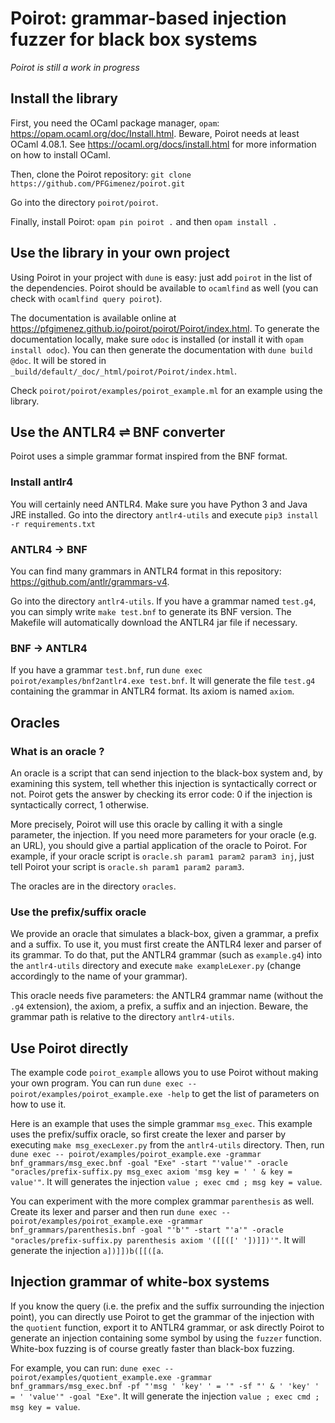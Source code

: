 # Poirot: grammar-based injection fuzzer for black box systems

_Poirot is still a work in progress_

## Install the library

First, you need the OCaml package manager, `opam`: https://opam.ocaml.org/doc/Install.html. Beware, Poirot needs at least OCaml 4.08.1. See https://ocaml.org/docs/install.html for more information on how to install OCaml.

Then, clone the Poirot repository: `git clone https://github.com/PFGimenez/poirot.git`

Go into the directory `poirot/poirot`.

Finally, install Poirot: `opam pin poirot .` and then `opam install .`

## Use the library in your own project

Using Poirot in your project with `dune` is easy: just add `poirot` in the list of the dependencies. Poirot should be available to `ocamlfind` as well (you can check with `ocamlfind query poirot`).

The documentation is available online at https://pfgimenez.github.io/poirot/poirot/Poirot/index.html. To generate the documentation locally, make sure `odoc` is installed (or install it with `opam install odoc`). You can then generate the documentation with `dune build @doc`. It will be stored in `_build/default/_doc/_html/poirot/Poirot/index.html`.

Check `poirot/poirot/examples/poirot_example.ml` for an example using the library.

## Use the ANTLR4 ⇌ BNF converter

Poirot uses a simple grammar format inspired from the BNF format.

### Install antlr4

You will certainly need ANTLR4. Make sure you have Python 3 and Java JRE installed. Go into the directory `antlr4-utils` and execute `pip3 install -r requirements.txt`

### ANTLR4 → BNF

You can find many grammars in ANTLR4 format in this repository: https://github.com/antlr/grammars-v4.

Go into the directory `antlr4-utils`. If you have a grammar named `test.g4`, you can simply write `make test.bnf` to generate its BNF version. The Makefile will automatically download the ANTLR4 jar file if necessary.

### BNF → ANTLR4

If you have a grammar `test.bnf`, run `dune exec poirot/examples/bnf2antlr4.exe test.bnf`. It will generate the file `test.g4` containing the grammar in ANTLR4 format. Its axiom is named `axiom`.

## Oracles

### What is an oracle ?

An oracle is a script that can send injection to the black-box system and, by examining this system, tell whether this injection is syntactically correct or not. Poirot gets the answer by checking its error code: 0 if the injection is syntactically correct, 1 otherwise.

More precisely, Poirot will use this oracle by calling it with a single parameter, the injection. If you need more parameters for your oracle (e.g. an URL), you should give a partial application of the oracle to Poirot. For example, if your oracle script is `oracle.sh param1 param2 param3 inj`, just tell Poirot your script is `oracle.sh param1 param2 param3`.

The oracles are in the directory `oracles`.

### Use the prefix/suffix oracle

We provide an oracle that simulates a black-box, given a grammar, a prefix and a suffix. To use it, you must first create the ANTLR4 lexer and parser of its grammar. To do that, put the ANTLR4 grammar (such as `example.g4`) into the `antlr4-utils` directory and execute `make exampleLexer.py` (change accordingly to the name of your grammar).

This oracle needs five parameters: the ANTLR4 grammar name (without the `.g4` extension), the axiom, a prefix, a suffix and an injection. Beware, the grammar path is relative to the directory `antlr4-utils`.

## Use Poirot directly

The example code `poirot_example` allows you to use Poirot without making your own program. You can run `dune exec -- poirot/examples/poirot_example.exe -help` to get the list of parameters on how to use it.

Here is an example that uses the simple grammar `msg_exec`. This example uses the prefix/suffix oracle, so first create the lexer and parser by executing `make msg_execLexer.py` from the `antlr4-utils` directory. Then, run `dune exec -- poirot/examples/poirot_example.exe -grammar bnf_grammars/msg_exec.bnf -goal "Exe" -start "'value'" -oracle "oracles/prefix-suffix.py msg_exec axiom 'msg key = ' ' & key = value'"`. It will generates the injection `value ; exec cmd ; msg key = value`.

You can experiment with the more complex grammar `parenthesis` as well. Create its lexer and parser and then run `dune exec -- poirot/examples/poirot_example.exe -grammar bnf_grammars/parenthesis.bnf -goal "'b'" -start "'a'" -oracle "oracles/prefix-suffix.py parenthesis axiom '([[([' '])]])'"`. It will generate the injection `a])]])b([[([a`.

## Injection grammar of white-box systems

If you know the query (i.e. the prefix and the suffix surrounding the injection point), you can directly use Poirot to get the grammar of the injection with the `quotient` function, export it to ANTLR4 grammar, or ask directly Poirot to generate an injection containing some symbol by using the `fuzzer` function. White-box fuzzing is of course greatly faster than black-box fuzzing.

For example, you can run: `dune exec -- poirot/examples/quotient_example.exe -grammar bnf_grammars/msg_exec.bnf -pf "'msg ' 'key' ' = '" -sf "' & ' 'key' ' = ' 'value'" -goal "Exe"`. It will generate the injection `value ; exec cmd ; msg key = value`.

